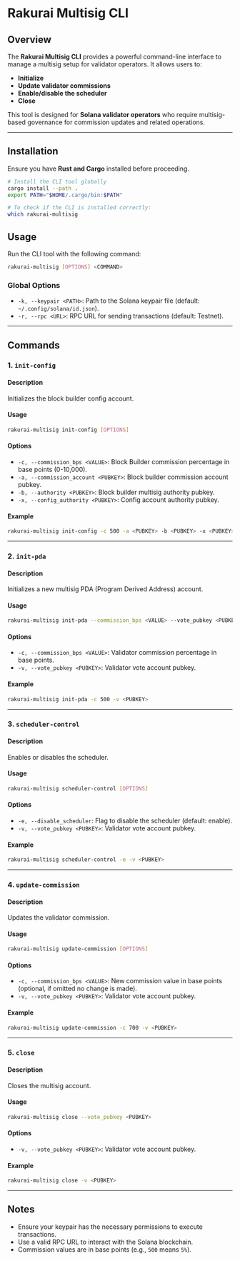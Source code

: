 # Rakurai Multisig CLI

## Overview

The **Rakurai Multisig CLI** provides a powerful command-line interface to manage a multisig setup for validator operators. It allows users to:
- **Initialize**
- **Update validator commissions**
- **Enable/disable the scheduler**
- **Close**

This tool is designed for **Solana validator operators** who require multisig-based governance for commission updates and related operations.

---

## Installation

Ensure you have **Rust and Cargo** installed before proceeding.

```sh
# Install the CLI tool globally
cargo install --path .
export PATH="$HOME/.cargo/bin:$PATH"

# To check if the CLI is installed correctly:
which rakurai-multisig
```

## Usage

Run the CLI tool with the following command:

```sh
rakurai-multisig [OPTIONS] <COMMAND>
```

### Global Options

- `-k, --keypair <PATH>`: Path to the Solana keypair file (default: `~/.config/solana/id.json`).
- `-r, --rpc <URL>`: RPC URL for sending transactions (default: Testnet).

---

## Commands

### 1. `init-config`

#### Description
Initializes the block builder config account.

#### Usage

```sh
rakurai-multisig init-config [OPTIONS]
```

#### Options

- `-c, --commission_bps <VALUE>`: Block Builder commission percentage in base points (0-10,000).
- `-a, --commission_account <PUBKEY>`: Block builder commission account pubkey.
- `-b, --authority <PUBKEY>`: Block builder multisig authority pubkey.
- `-x, --config_authority <PUBKEY>`: Config account authority pubkey.

#### Example

```sh
rakurai-multisig init-config -c 500 -a <PUBKEY> -b <PUBKEY> -x <PUBKEY>
```

---

### 2. `init-pda`

#### Description
Initializes a new multisig PDA (Program Derived Address) account.

#### Usage

```sh
rakurai-multisig init-pda --commission_bps <VALUE> --vote_pubkey <PUBKEY>
```

#### Options

- `-c, --commission_bps <VALUE>`: Validator commission percentage in base points.
- `-v, --vote_pubkey <PUBKEY>`: Validator vote account pubkey.

#### Example

```sh
rakurai-multisig init-pda -c 500 -v <PUBKEY>
```

---

### 3. `scheduler-control`

#### Description
Enables or disables the scheduler.

#### Usage

```sh
rakurai-multisig scheduler-control [OPTIONS]
```

#### Options

- `-e, --disable_scheduler`: Flag to disable the scheduler (default: enable).
- `-v, --vote_pubkey <PUBKEY>`: Validator vote account pubkey.

#### Example

```sh
rakurai-multisig scheduler-control -e -v <PUBKEY>
```

---

### 4. `update-commission`

#### Description
Updates the validator commission.

#### Usage

```sh
rakurai-multisig update-commission [OPTIONS]
```

#### Options

- `-c, --commission_bps <VALUE>`: New commission value in base points (optional, if omitted no change is made).
- `-v, --vote_pubkey <PUBKEY>`: Validator vote account pubkey.

#### Example

```sh
rakurai-multisig update-commission -c 700 -v <PUBKEY>
```

---

### 5. `close`

#### Description
Closes the multisig account.

#### Usage

```sh
rakurai-multisig close --vote_pubkey <PUBKEY>
```

#### Options

- `-v, --vote_pubkey <PUBKEY>`: Validator vote account pubkey.

#### Example

```sh
rakurai-multisig close -v <PUBKEY>
```

---

## Notes

- Ensure your keypair has the necessary permissions to execute transactions.
- Use a valid RPC URL to interact with the Solana blockchain.
- Commission values are in base points (e.g., `500` means `5%`).


